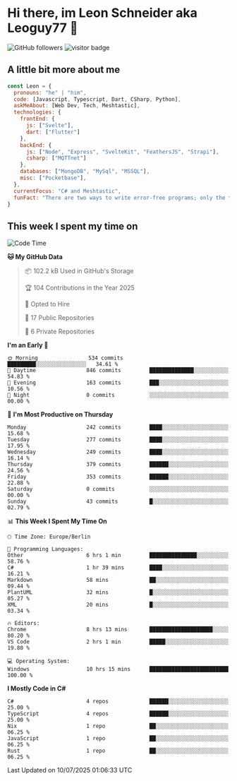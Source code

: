 # Hi there, im Leon Schneider aka Leoguy77 👋

![GitHub followers](https://img.shields.io/github/followers/leoguy77.svg?style=social&label=Followers) ![visitor badge](https://vbr.nathanchung.dev/badge?page_id=Leoguy77)

## A little bit more about me

```javascript
const Leon = {
  pronouns: "he" | "him",
  code: [Javascript, Typescript, Dart, CSharp, Python],
  askMeAbout: [Web Dev, Tech, Meshtastic],
  technologies: {
    frontEnd: {
      js: ["Svelte"],
      dart: ["Flutter"]
    },
    backEnd: {
      js: ["Node", "Express", "SvelteKit", "FeathersJS", "Strapi"],
      csharp: ["MQTTnet"]
    },
    databases: ["MongoDB", "MySql", "MSSQL"],
    misc: ["Pocketbase"],
  },
  currentFocus: "C# and Meshtastic",
  funFact: "There are two ways to write error-free programs; only the third one works"
}
```

## This week I spent my time on

<!--START_SECTION:waka-->
![Code Time](http://img.shields.io/badge/Code%20Time-635%20hrs%2041%20mins-blue)

**🐱 My GitHub Data** 

> 📦 102.2 kB Used in GitHub's Storage 
 > 
> 🏆 104 Contributions in the Year 2025
 > 
> 💼 Opted to Hire
 > 
> 📜 17 Public Repositories 
 > 
> 🔑 6 Private Repositories 
 > 
**I'm an Early 🐤** 

```text
🌞 Morning                534 commits         █████████░░░░░░░░░░░░░░░░   34.61 % 
🌆 Daytime                846 commits         ██████████████░░░░░░░░░░░   54.83 % 
🌃 Evening                163 commits         ███░░░░░░░░░░░░░░░░░░░░░░   10.56 % 
🌙 Night                  0 commits           ░░░░░░░░░░░░░░░░░░░░░░░░░   00.00 % 
```
📅 **I'm Most Productive on Thursday** 

```text
Monday                   242 commits         ████░░░░░░░░░░░░░░░░░░░░░   15.68 % 
Tuesday                  277 commits         ████░░░░░░░░░░░░░░░░░░░░░   17.95 % 
Wednesday                249 commits         ████░░░░░░░░░░░░░░░░░░░░░   16.14 % 
Thursday                 379 commits         ██████░░░░░░░░░░░░░░░░░░░   24.56 % 
Friday                   353 commits         ██████░░░░░░░░░░░░░░░░░░░   22.88 % 
Saturday                 0 commits           ░░░░░░░░░░░░░░░░░░░░░░░░░   00.00 % 
Sunday                   43 commits          █░░░░░░░░░░░░░░░░░░░░░░░░   02.79 % 
```


📊 **This Week I Spent My Time On** 

```text
🕑︎ Time Zone: Europe/Berlin

💬 Programming Languages: 
Other                    6 hrs 1 min         ███████████████░░░░░░░░░░   58.76 % 
C#                       1 hr 39 mins        ████░░░░░░░░░░░░░░░░░░░░░   16.21 % 
Markdown                 58 mins             ██░░░░░░░░░░░░░░░░░░░░░░░   09.44 % 
PlantUML                 32 mins             █░░░░░░░░░░░░░░░░░░░░░░░░   05.27 % 
XML                      20 mins             █░░░░░░░░░░░░░░░░░░░░░░░░   03.34 % 

🔥 Editors: 
Chrome                   8 hrs 13 mins       ████████████████████░░░░░   80.20 % 
VS Code                  2 hrs 1 min         █████░░░░░░░░░░░░░░░░░░░░   19.80 % 

💻 Operating System: 
Windows                  10 hrs 15 mins      █████████████████████████   100.00 % 
```

**I Mostly Code in C#** 

```text
C#                       4 repos             ██████░░░░░░░░░░░░░░░░░░░   25.00 % 
TypeScript               4 repos             ██████░░░░░░░░░░░░░░░░░░░   25.00 % 
Nix                      1 repo              ██░░░░░░░░░░░░░░░░░░░░░░░   06.25 % 
JavaScript               1 repo              ██░░░░░░░░░░░░░░░░░░░░░░░   06.25 % 
Rust                     1 repo              ██░░░░░░░░░░░░░░░░░░░░░░░   06.25 % 
```




 Last Updated on 10/07/2025 01:06:33 UTC
<!--END_SECTION:waka-->
